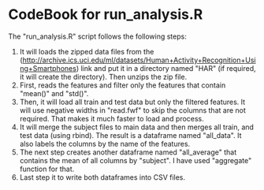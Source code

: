 CodeBook for run_analysis.R
============================

The "run_analysis.R" script follows the following steps:

1. It will loads the zipped data files from the (http://archive.ics.uci.edu/ml/datasets/Human+Activity+Recognition+Using+Smartphones) link and put it in a directory named "HAR" (if required, it will create the directory). Then unzips the zip file.
2. First, reads the features and filter only the features that contain "mean()" and "std()".
3. Then, it will load all train and test data but only the filtered features. It will use negative widths in "read.fwf" to skip the columns that are not required. That makes it much faster to load and process.
4. It will merge the subject files to main data and then merges all train, and test data (using rbind). The result is a dataframe named "all_data". It also labels the columns by the name of the features.
5. The next step creates another dataframe named "all_average" that contains the mean of all columns by "subject". I have used "aggregate" function for that. 
6. Last step it to write both dataframes into CSV files. 
